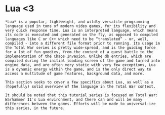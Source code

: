 # Lua \<3

    *Lua* is a popular, lightweight, and wildly versatile programming language used in tons of modern video games, for its flexibility and very quick response time. Lua is an interpreted language, which means its code is executed and generated on the fly, as opposed to compiled languages like C or C++ which need to be “translated” - or, well, compiled - into a different file format prior to running. Its usage in the Total War series is pretty wide-spread, and is the guiding force for a lot of fun goodies, from the content of a quest battle to the implementation of the Chaos Invasion. Unlike db entries, which are compiled during the initial loading screen of the game and turned into engine data, and are often very static with very few exceptions, Lua is a dynamic energy within the game, and is the only direct way to access a multitude of game features, background data, and more.

    This section seeks to cover a few specifics about Lua, as well as a (hopefully) solid overview of the language in the Total War context.

    It should be noted that this tutorial series is focused on Total War: Warhammer II's Lua environment, and there can and will be many differences between the games. Efforts will be made to universal-ize this series, in the future.
